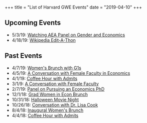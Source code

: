 +++
title = "List of Harvard GWE Events"
date = "2019-04-10"
+++

## Upcoming Events

- 5/3/19: [Watching AEA Panel on Gender and Economics](/posts/aea_panel_event/) 
- 4/18/19: [Wikipedia Edit-A-Thon](/posts/wikipedia_edit_a_thon/)

## Past Events

- 4/7/19: [Women's Brunch with G1s](/posts/brunch_spring_19/)
- 4/5/19: [A Conversation with Female Faculty in Economics](/posts/female_faculty_conversation2/)
- 4/1/19: [Coffee Hour with Admits](/posts/admit_coffee_19/)
- 3/1/9: [A Conversation with Female Faculty](/posts/female_faculty_conversation/) 
- 2/7/19: [Panel on Pursuing an Economics PhD](/posts/pursuing_an_econ_phd/)
- 12/1/18: [Grad Women in Econ Brunch](/posts/brunch_fall_18/)
- 10/31/18: [Halloween Movie Night](/posts/halloween_movie/)
- 10/26/18: [Conversation with Dr. Lisa Cook](/posts/event_with_lisa_cook/)
- 8/4/18: [Inaugural Women's Brunch](/posts/brunch_summer_18/)
- 4/4/18: [Coffee Hour with Admits](/posts/admit_coffee_18/)